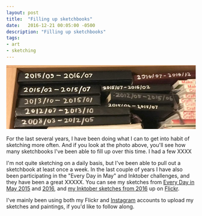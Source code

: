 ```yaml
---
layout: post
title:  "Filling up sketchbooks"
date:   2016-12-21 00:05:00 -0500
description: "Filling up sketchbooks"
tags:
- art
- sketching
---
```

![Sketchbooks on the bookshelf](/assets/images/2016/12-sketchbooks.jpg "All my filled sketchbooks on the shelf")

For the last several years, I have been doing what I can to get into habit of sketching more often. And if you look at the photo above, you'll see how many sketchbooks I've been able to fill up over this time. I had a few XXXX

I'm not quite sketching on a daily basis, but I've been able to pull out a sketchbook at least once a week. In the last couple of years I have also been participating in the "Every Day in May" and Inktober challenges, and they have been a great XXXXX. You can see my sketches from [Every Day in May 2015](https://www.flickr.com/photos/billturner/sets/72157663456635526 "My Every Day in May sketches from 2015") and [2016](https://www.flickr.com/photos/billturner/sets/72157669073785626 "My Every Day in May sketches from 2016"), and [my Inktober sketches from 2016](https://www.flickr.com/photos/billturner/sets/72157674536490326 "My Inktober sketches from 2016") up on [Flickr](https://www.flickr.com/photos/billturner "My account on Flickr").

I've mainly been using both my Flickr and [Instagram](https://instagram.com/billturner/ "My Instagram page") accounts to upload my sketches and paintings, if you'd like to follow along.
